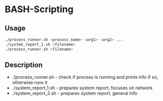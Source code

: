 # BASH-Scripting
## Usage
```bash
./process_runner.sh <process_name> <arg1> <arg2> ...
./system_report_1.sh <filename>
./process_runner.sh <filename>
```

## Description
- ./process_runner.sh  - check if process is running and prints info if so, otherwise runs it
- ./system_report_1.sh - prepares system report, focuses on network
- ./system_report_2.sh - prepares system report, general info